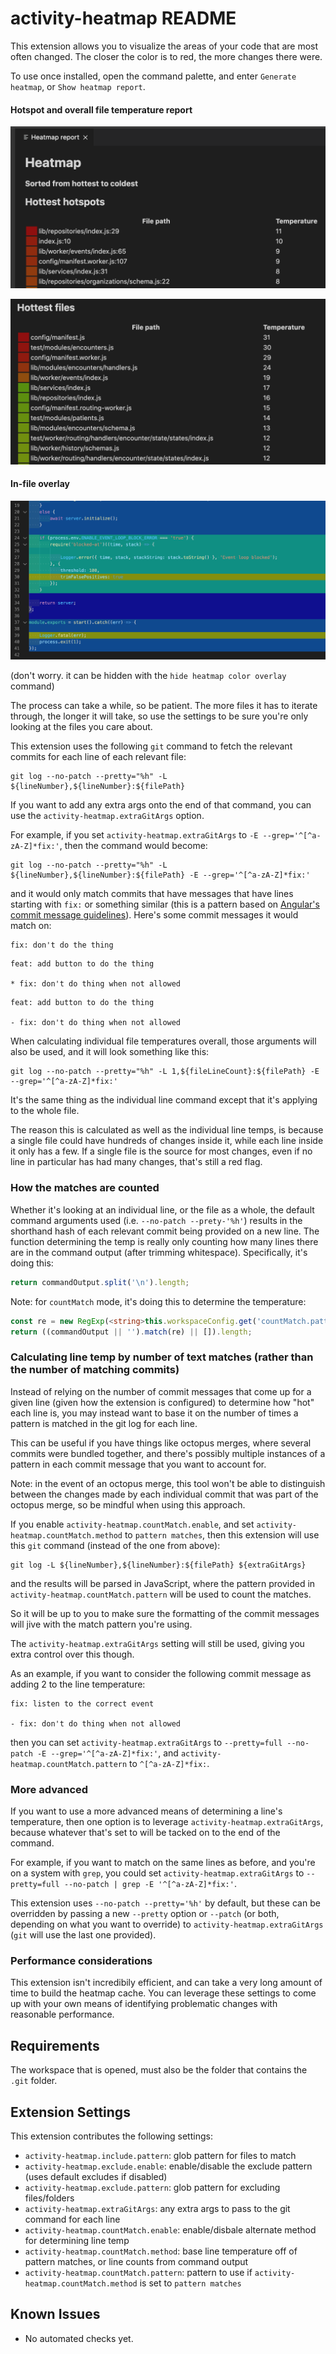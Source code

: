 # activity-heatmap README

This extension allows you to visualize the areas of your code that are most often changed. The closer the color is to red, the more changes there were.

To use once installed, open the command palette, and enter `Generate heatmap`, or `Show heatmap report`.

#### Hotspot and overall file temperature report

![Hotspot heatmap](https://github.com/SalmonMode/activity-heatmap/raw/main/images/hotspot_heatmap.png)

![Hottest files heatmap](https://github.com/SalmonMode/activity-heatmap/raw/main/images/hottest_files_heatmap.png)

#### In-file overlay

![Heatmap overlay](https://github.com/SalmonMode/activity-heatmap/raw/main/images/overlay.png)

(don't worry. it can be hidden with the `hide heatmap color overlay` command)

The process can take a while, so be patient. The more files it has to iterate through, the longer it will take, so use the settings to be sure you're only looking at the files you care about.

This extension uses the following `git` command to fetch the relevant commits for each line of each relevant file:

```shell
git log --no-patch --pretty="%h" -L ${lineNumber},${lineNumber}:${filePath}
```

If you want to add any extra args onto the end of that command, you can use the `activity-heatmap.extraGitArgs` option.

For example, if you set `activity-heatmap.extraGitArgs` to `-E --grep='^[^a-zA-Z]*fix:'`, then the command would become:

```shell
git log --no-patch --pretty="%h" -L ${lineNumber},${lineNumber}:${filePath} -E --grep='^[^a-zA-Z]*fix:'
```

and it would only match commits that have messages that have lines starting with `fix:` or something similar (this is a pattern based on [Angular's commit message guidelines](https://github.com/angular/angular/blob/master/CONTRIBUTING.md)). Here's some commit messages it would match on:

```text
fix: don't do the thing
```

```text
feat: add button to do the thing

* fix: don't do thing when not allowed
```

```text
feat: add button to do the thing

- fix: don't do thing when not allowed
```

When calculating individual file temperatures overall, those arguments will also be used, and it will look something like this:

```shell
git log --no-patch --pretty="%h" -L 1,${fileLineCount}:${filePath} -E --grep='^[^a-zA-Z]*fix:'
```

It's the same thing as the individual line command except that it's applying to the whole file.

The reason this is calculated as well as the individual line temps, is because a single file could have hundreds of changes inside it, while each line inside it only has a few. If a single file is the source for most changes, even if no line in particular has had many changes, that's still a red flag.

### How the matches are counted

Whether it's looking at an individual line, or the file as a whole, the default command arguments used (i.e. `--no-patch --prety-'%h'`) results in the shorthand hash of each relevant commit being provided on a new line. The function determining the temp is really only counting how many lines there are in the command output (after trimming whitespace). Specifically, it's doing this:

```typescript
return commandOutput.split('\n').length;
```

Note: for `countMatch` mode, it's doing this to determine the temperature:

```typescript
const re = new RegExp(<string>this.workspaceConfig.get('countMatch.pattern'), 'g');
return ((commandOutput || '').match(re) || []).length;
```

### Calculating line temp by number of text matches (rather than the number of matching commits)

Instead of relying on the number of commit messages that come up for a given line (given how the extension is configured) to determine how "hot" each line is, you may instead want to base it on the number of times a pattern is matched in the git log for each line.

This can be useful if you have things like octopus merges, where several commits were bundled together, and there's possibly multiple instances of a pattern in each commit message that you want to account for.

Note: in the event of an octopus merge, this tool won't be able to distinguish between the changes made by each individual commit that was part of the octopus merge, so be mindful when using this approach.

If you enable `activity-heatmap.countMatch.enable`, and set `activity-heatmap.countMatch.method` to `pattern matches`, then this extension will use this `git` command (instead of the one from above):

```shell
git log -L ${lineNumber},${lineNumber}:${filePath} ${extraGitArgs}
```

and the results will be parsed in JavaScript, where the pattern provided in `activity-heatmap.countMatch.pattern` will be used to count the matches.

So it will be up to you to make sure the formatting of the commit messages will jive with the match pattern you're using.

The `activity-heatmap.extraGitArgs` setting will still be used, giving you extra control over this though.

As an example, if you want to consider the following commit message as adding 2 to the line temperature:

```text
fix: listen to the correct event

- fix: don't do thing when not allowed
```

then you can set `activity-heatmap.extraGitArgs` to `--pretty=full --no-patch -E --grep='^[^a-zA-Z]*fix:'`, and `activity-heatmap.countMatch.pattern` to `^[^a-zA-Z]*fix:`.

### More advanced

If you want to use a more advanced means of determining a line's temperature, then one option is to leverage `activity-heatmap.extraGitArgs`, because whatever that's set to will be tacked on to the end of the command.

For example, if you want to match on the same lines as before, and you're on a system with `grep`, you could set `activity-heatmap.extraGitArgs` to `--pretty=full --no-patch | grep -E '^[^a-zA-Z]*fix:'`.

This extension uses `--no-patch --pretty='%h'` by default, but these can be overridden by passing a new `--pretty` option or `--patch` (or both, depending on what you want to override) to `activity-heatmap.extraGitArgs` (`git` will use the last one provided).

### Performance considerations

This extension isn't incredibily efficient, and can take a very long amount of time to build the heatmap cache. You can leverage these settings to come up with your own means of identifying problematic changes with reasonable performance.

## Requirements

The workspace that is opened, must also be the folder that contains the `.git` folder.

## Extension Settings

This extension contributes the following settings:

* `activity-heatmap.include.pattern`: glob pattern for files to match
* `activity-heatmap.exclude.enable`: enable/disable the exclude pattern (uses default excludes if disabled)
* `activity-heatmap.exclude.pattern`: glob pattern for excluding files/folders
* `activity-heatmap.extraGitArgs`: any extra args to pass to the git command for each line
* `activity-heatmap.countMatch.enable`: enable/disbale alternate method for determining line temp
* `activity-heatmap.countMatch.method`: base line temperature off of pattern matches, or line counts from command output
* `activity-heatmap.countMatch.pattern`: pattern to use if `activity-heatmap.countMatch.method` is set to `pattern matches`

## Known Issues

* No automated checks yet.
